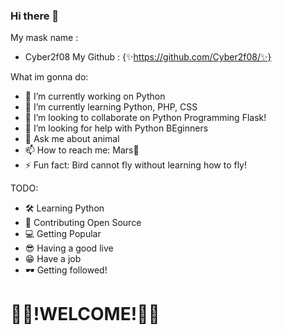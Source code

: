 ### Hi there 👋

My mask name : 
 - Cyber2f08
My Github : 
 {✨https://github.com/Cyber2f08/✨}

What im gonna do:

- 🔭 I’m currently working on Python 
- 🌱 I’m currently learning Python, PHP, CSS
- 👯 I’m looking to collaborate on Python Programming Flask!
- 🤔 I’m looking for help with Python BEginners
- 💬 Ask me about animal
- 📫 How to reach me: Mars👀
- ⚡ Fun fact: Bird cannot fly without learning how to fly!

TODO:
 - 🛠 Learning Python
 - 🗿 Contributing Open Source
 - 💻 Getting Popular
 - 😎 Having a good live
 - 😁 Have a job
 - 🕶 Getting followed!

<h1>🎉🎉!WELCOME!🎉🎉</h1>
